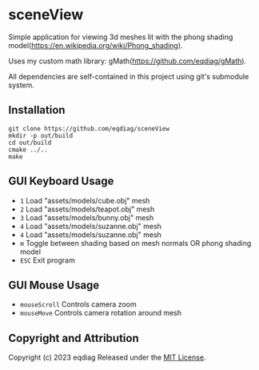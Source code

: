 # sceneView

Simple application for viewing 3d meshes lit with the phong shading model(https://en.wikipedia.org/wiki/Phong_shading).

Uses my custom math library: gMath(https://github.com/eqdiag/gMath).

All dependencies are self-contained in this project using git's submodule system.

## Installation


```
git clone https://github.com/eqdiag/sceneView
mkdir -p out/build
cd out/build
cmake ../..
make
```

## GUI Keyboard Usage

  * `1` Load "assets/models/cube.obj" mesh
  * `2` Load "assets/models/teapot.obj" mesh
  * `3` Load "assets/models/bunny.obj" mesh
  * `4` Load "assets/models/suzanne.obj" mesh
  * `4` Load "assets/models/suzanne.obj" mesh
  * `m` Toggle between shading based on mesh normals OR phong shading model
  * `ESC` Exit program


## GUI Mouse Usage
  * `mouseScroll` Controls camera zoom
  * `mouseMove` Controls camera rotation around mesh


                       
## Copyright and Attribution
Copyright (c) 2023 eqdiag Released under the [MIT License](https://github.com/eqdiag/sceneView/blob/main/LICENSE).
